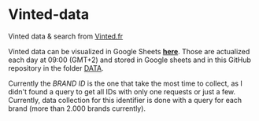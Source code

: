# Vinted-data
 Vinted data & search from [Vinted.fr](https://www.vinted.fr/)

Vinted data can be visualized in Google Sheets **[here](https://docs.google.com/spreadsheets/d/19CWMW9_0p9b-Qdog4iD9THiY_EY4nabcxF3emalAbqw/edit?usp=sharing)**. Those are actualized each day at 09:00 (GMT+2) and stored in Google sheets and in this GitHub repository in the folder [DATA](https://github.com/0AlphaZero0/Vinted-data/tree/main/DATA).


Currently the _BRAND ID_ is the one that take the most time to collect, as I didn't found a query to get all IDs with only one requests or just a few. Currently, data collection for this identifier is done with a query for each brand (more than 2.000 brands currently).
